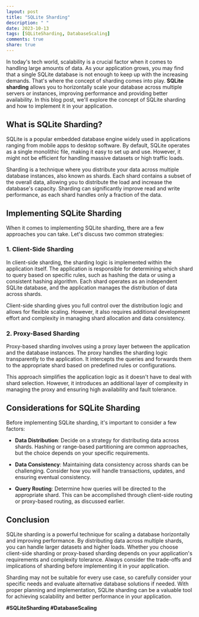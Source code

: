 ```yaml
---
layout: post
title: "SQLite Sharding"
description: " "
date: 2023-10-13
tags: [SQLiteSharding, DatabaseScaling]
comments: true
share: true
---
```


In today's tech world, scalability is a crucial factor when it comes to handling large amounts of data. As your application grows, you may find that a single SQLite database is not enough to keep up with the increasing demands. That's where the concept of sharding comes into play. **SQLite sharding** allows you to horizontally scale your database across multiple servers or instances, improving performance and providing better availability. In this blog post, we'll explore the concept of SQLite sharding and how to implement it in your application.

## What is SQLite Sharding?

SQLite is a popular embedded database engine widely used in applications ranging from mobile apps to desktop software. By default, SQLite operates as a single monolithic file, making it easy to set up and use. However, it might not be efficient for handling massive datasets or high traffic loads.

Sharding is a technique where you distribute your data across multiple database instances, also known as shards. Each shard contains a subset of the overall data, allowing you to distribute the load and increase the database's capacity. Sharding can significantly improve read and write performance, as each shard handles only a fraction of the data.

## Implementing SQLite Sharding

When it comes to implementing SQLite sharding, there are a few approaches you can take. Let's discuss two common strategies:

### 1. Client-Side Sharding

In client-side sharding, the sharding logic is implemented within the application itself. The application is responsible for determining which shard to query based on specific rules, such as hashing the data or using a consistent hashing algorithm. Each shard operates as an independent SQLite database, and the application manages the distribution of data across shards.

Client-side sharding gives you full control over the distribution logic and allows for flexible scaling. However, it also requires additional development effort and complexity in managing shard allocation and data consistency.

### 2. Proxy-Based Sharding

Proxy-based sharding involves using a proxy layer between the application and the database instances. The proxy handles the sharding logic transparently to the application. It intercepts the queries and forwards them to the appropriate shard based on predefined rules or configurations.

This approach simplifies the application logic as it doesn't have to deal with shard selection. However, it introduces an additional layer of complexity in managing the proxy and ensuring high availability and fault tolerance.

## Considerations for SQLite Sharding

Before implementing SQLite sharding, it's important to consider a few factors:

- **Data Distribution**: Decide on a strategy for distributing data across shards. Hashing or range-based partitioning are common approaches, but the choice depends on your specific requirements.

- **Data Consistency**: Maintaining data consistency across shards can be challenging. Consider how you will handle transactions, updates, and ensuring eventual consistency.

- **Query Routing**: Determine how queries will be directed to the appropriate shard. This can be accomplished through client-side routing or proxy-based routing, as discussed earlier.

## Conclusion

SQLite sharding is a powerful technique for scaling a database horizontally and improving performance. By distributing data across multiple shards, you can handle larger datasets and higher loads. Whether you choose client-side sharding or proxy-based sharding depends on your application's requirements and complexity tolerance. Always consider the trade-offs and implications of sharding before implementing it in your application.

Sharding may not be suitable for every use case, so carefully consider your specific needs and evaluate alternative database solutions if needed. With proper planning and implementation, SQLite sharding can be a valuable tool for achieving scalability and better performance in your application.

**#SQLiteSharding #DatabaseScaling**